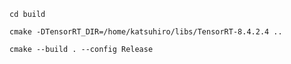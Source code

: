 ```
cd build
```

```
cmake -DTensorRT_DIR=/home/katsuhiro/libs/TensorRT-8.4.2.4 ..
```

```
cmake --build . --config Release
```